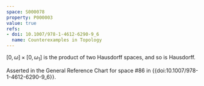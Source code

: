 ```yaml
---
space: S000078
property: P000003
value: true
refs:
- doi: 10.1007/978-1-4612-6290-9_6
  name: Counterexamples in Topology
---
```


$[0,\omega] \times [0,\omega_1]$ is the product of two Hausdorff spaces, and so is Hausdorff.

Asserted in the General Reference Chart for space #86 in
{{doi:10.1007/978-1-4612-6290-9_6}}.
